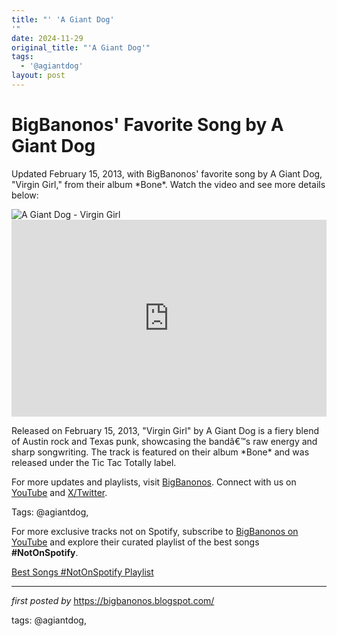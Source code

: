```yaml
---
title: "' 'A Giant Dog'
'"
date: 2024-11-29
original_title: "'A Giant Dog'"
tags:
  - '@agiantdog'
layout: post
---
```

<!-- Post Title -->
<h1 >BigBanonos' Favorite Song by A Giant Dog</h1> <!-- Introductory Text -->
<p >Updated February 15, 2013, with BigBanonos' favorite song by A Giant Dog, "Virgin Girl," from their album *Bone*. Watch the video and see more details below:</p> <!-- Featured Image -->
<div > <img src="https://f4.bcbits.com/img/0032985263_25.jpg" alt="A Giant Dog - Virgin Girl" />
</div> <!-- YouTube Video Embed -->
<div > <iframe width="100%" height="315" src="https://www.youtube.com/embed/-DLRYskxSmk" title="A Giant Dog - Virgin Girl" frameborder="0" allow="accelerometer; autoplay; clipboard-write; encrypted-media; gyroscope; picture-in-picture; web-share" referrerpolicy="strict-origin-when-cross-origin" allowfullscreen></iframe>
</div> <!-- Song Information -->
<div > <p>Released on February 15, 2013, "Virgin Girl" by A Giant Dog is a fiery blend of Austin rock and Texas punk, showcasing the bandâ€™s raw energy and sharp songwriting. The track is featured on their album *Bone* and was released under the Tic Tac Totally label.</p>
</div> <!-- Footer Links -->
<div > <p>For more updates and playlists, visit <a href="https://bigbanonos.blogspot.com/" target="_blank">BigBanonos</a>. Connect with us on <a href="https://www.youtube.com/@BigBanonos" target="_blank">YouTube</a> and <a href="https://x.com/bigbanonos" target="_blank">X/Twitter</a>.</p>
</div> <!-- Tags -->
<p >Tags: @agiantdog,</p>


<!--Subscribe and Playlist Links-->
<div>
    <p>For more exclusive tracks not on Spotify, subscribe to <a href="https://www.youtube.com/@BigBanonos" target="_blank">BigBanonos on YouTube</a> and explore their curated playlist of the best songs <strong>#NotOnSpotify</strong>.</p>
    <p><a href="https://www.youtube.com/playlist?list=PLtuNtuTatqI0kFahUCbtbfenC_ET5O_tr" target="_blank">Best Songs #NotOnSpotify Playlist<br /></a></p></div>

<hr />

<p><em>first posted by</em> <a href="https://bigbanonos.blogspot.com/" rel="noopener" target="_new">https://bigbanonos.blogspot.com/</a></p>

<p>tags: @agiantdog,</p>
